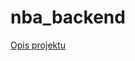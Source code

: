 # nba_backend

[Opis projektu](https://docs.google.com/document/d/1ImdLeAJdaG8j_6IRWk9h0lgIkYsKShCUic18E4k9zXU/)